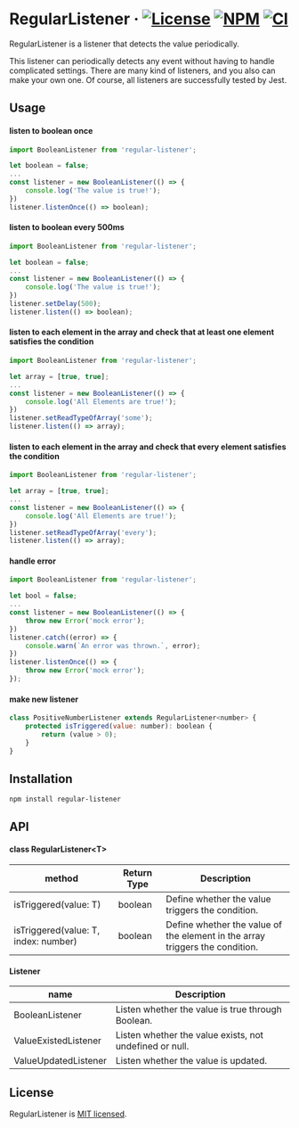 # RegularListener &middot; [![License](https://img.shields.io/badge/license-MIT-blue.svg)](https://github.com/SNinjo/regular-listener/blob/master/LICENSE) [![NPM](https://img.shields.io/badge/npm-v1.0.5-blue)](https://www.npmjs.com/package/regular-listener) [![CI](https://img.shields.io/badge/CI-passing-brightgreen)](https://github.com/SNinjo/regular-listener/actions/workflows/ci.yml)
RegularListener is a listener that detects the value periodically.

This listener can periodically detects any event without having to handle complicated settings.
There are many kind of listeners, and you also can make your own one.
Of course, all listeners are successfully tested by Jest.


## Usage
#### listen to boolean once
``` javascript
import BooleanListener from 'regular-listener';

let boolean = false;
...
const listener = new BooleanListener(() => {
	console.log('The value is true!');
})
listener.listenOnce(() => boolean);
```

#### listen to boolean every 500ms
``` javascript
import BooleanListener from 'regular-listener';

let boolean = false;
...
const listener = new BooleanListener(() => {
	console.log('The value is true!');
})
listener.setDelay(500);
listener.listen(() => boolean);
```

#### listen to each element in the array and check that at least one element satisfies the condition
``` javascript
import BooleanListener from 'regular-listener';

let array = [true, true];
...
const listener = new BooleanListener(() => {
	console.log('All Elements are true!');
})
listener.setReadTypeOfArray('some');
listener.listen(() => array);
```

#### listen to each element in the array and check that every element satisfies the condition
``` javascript
import BooleanListener from 'regular-listener';

let array = [true, true];
...
const listener = new BooleanListener(() => {
	console.log('All Elements are true!');
})
listener.setReadTypeOfArray('every');
listener.listen(() => array);
```

#### handle error
``` javascript
import BooleanListener from 'regular-listener';

let bool = false;
...
const listener = new BooleanListener(() => {
	throw new Error('mock error');
})
listener.catch((error) => {
	console.warn(`An error was thrown.`, error);
})
listener.listenOnce(() => {
	throw new Error('mock error');
});
```

#### make new listener
``` javascript
class PositiveNumberListener extends RegularListener<number> {
	protected isTriggered(value: number): boolean {
		return (value > 0);
	}
}
```


## Installation
```
npm install regular-listener
```


## API
#### class RegularListener\<T>
| method	          				   | Return Type | Description                            										        |
| ------------------------------------ | ----------- | ------------------------------------------------------------------------------------ |
| isTriggered(value: T) 			   | boolean     | Define whether the value triggers the condition. 									|
| isTriggered(value: T, index: number) | boolean     | Define whether the value of the <index> element in the array triggers the condition. |

#### Listener
| name		          	| Description                                               |
| --------------------- | --------------------------------------------------------- |
| BooleanListener      	| Listen whether the value is true through Boolean. 		|
| ValueExistedListener  | Listen whether the value exists, not undefined or null.	|
| ValueUpdatedListener  | Listen whether the value is updated.                 		|


## License
RegularListener is [MIT licensed](./LICENSE).